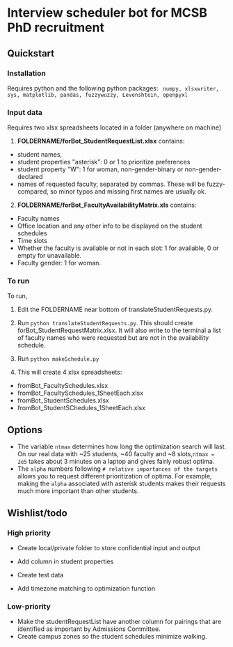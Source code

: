 
# Interview scheduler bot for MCSB PhD recruitment

## Quickstart

### Installation

Requires python and the following python packages:
`` numpy, xlsxwriter, sys, matplotlib, pandas, fuzzywuzzy, Levenshtein, openpyxl``

### Input data

Requires two xlsx spreadsheets located in a folder (anywhere on machine)

1. __FOLDERNAME/forBot_StudentRequestList.xlsx__ contains:
 - student names,
 - student properties "asterisk": 0 or 1 to prioritize preferences
 - student property "W": 1 for woman, non-gender-binary or non-gender-declared
 - names of requested faculty, separated by commas. These will be fuzzy-compared, so minor typos and missing first names are usually ok.

2. __FOLDERNAME/forBot_FacultyAvailabilityMatrix.xls__ contains:
 - Faculty names
 - Office location and any other info to be displayed on the student schedules
 - Time slots
 - Whether the faculty is available or not in each slot: 1 for available, 0 or empty for unavailable.
 - Faculty gender: 1 for woman.

### To run

To run,
1. Edit the FOLDERNAME near bottom of translateStudentRequests.py.
2. Run ```python translateStudentRequests.py```.  This should create forBot_StudentRequestMatrix.xlsx. It will also write to the terminal a list of faculty names who were requested but are not in the availability schedule.
3. Run ``python makeSchedule.py``

4. This will create 4 xlsx spreadsheets:
 - fromBot_FacultySchedules.xlsx
 - fromBot_FacultySchedules_1SheetEach.xlsx
 - fromBot_StudentSchedules.xlsx
 - fromBot_StudentSChedules_1SheetEach.xlsx


## Options

* The variable ``ntmax`` determines how long the optimization search will last. On our real data with ~25 students, ~40 faculty and ~8 slots,``ntmax = 2e5`` takes about 3 minutes on a laptop and gives fairly robust optima.
* The ``alpha`` numbers following ``# relative importances of the targets`` allows you to request different prioritization of optima. For example, making the ``alpha`` associated with asterisk students makes their requests much more important than other students.


## Wishlist/todo

### High priority
* Create local/private folder to store confidential input and output
* Add column in student properties

* Create test data
* Add timezone matching to optimization function


### Low-priority
* Make the studentRequestList have another column for pairings that are identified as important by Admissions Committee.
* Create campus zones so the student schedules minimize walking.

